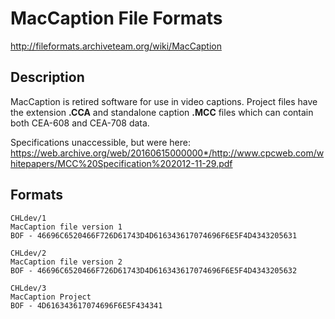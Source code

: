 # MacCaption File Formats

http://fileformats.archiveteam.org/wiki/MacCaption

## Description
MacCaption is retired software for use in video captions. Project files have the extension **.CCA** and standalone caption **.MCC** files which can contain both CEA-608 and CEA-708 data.

Specifications unaccessible, but were here: https://web.archive.org/web/20160615000000*/http://www.cpcweb.com/whitepapers/MCC%20Specification%202012-11-29.pdf

## Formats

    CHLdev/1
    MacCaption file version 1
    BOF - 46696C6520466F726D61743D4D616343617074696F6E5F4D4343205631
    
    CHLdev/2
    MacCaption file version 2
    BOF - 46696C6520466F726D61743D4D616343617074696F6E5F4D4343205632
    
    CHLdev/3
    MacCaption Project
    BOF - 4D616343617074696F6E5F434341
